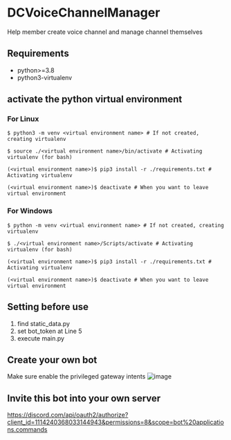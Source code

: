 # DCVoiceChannelManager

Help member create voice channel and manage channel themselves

## Requirements
- python>=3.8
- python3-virtualenv

## activate the python virtual environment
### For Linux
```shell
$ python3 -m venv <virtual environment name> # If not created, creating virtualenv

$ source ./<virtual environment name>/bin/activate # Activating virtualenv (for bash)

(<virtual environment name>)$ pip3 install -r ./requirements.txt # Activating virtualenv

(<virtual environment name>)$ deactivate # When you want to leave virtual environment
```

### For Windows
```shell
$ python -m venv <virtual environment name> # If not created, creating virtualenv

$ ./<virtual environment name>/Scripts/activate # Activating virtualenv (for bash) 

(<virtual environment name>)$ pip3 install -r ./requirements.txt # Activating virtualenv

(<virtual environment name>)$ deactivate # When you want to leave virtual environment
```

## Setting before use
1. find static_data.py 
2. set bot_token at Line 5
3. execute main.py

## Create your own bot
Make sure enable the privileged gateway intents
![image](https://i.imgur.com/hGgeknf.jpeg)

## Invite this bot into your own server
https://discord.com/api/oauth2/authorize?client_id=1114240368033144943&permissions=8&scope=bot%20applications.commands
